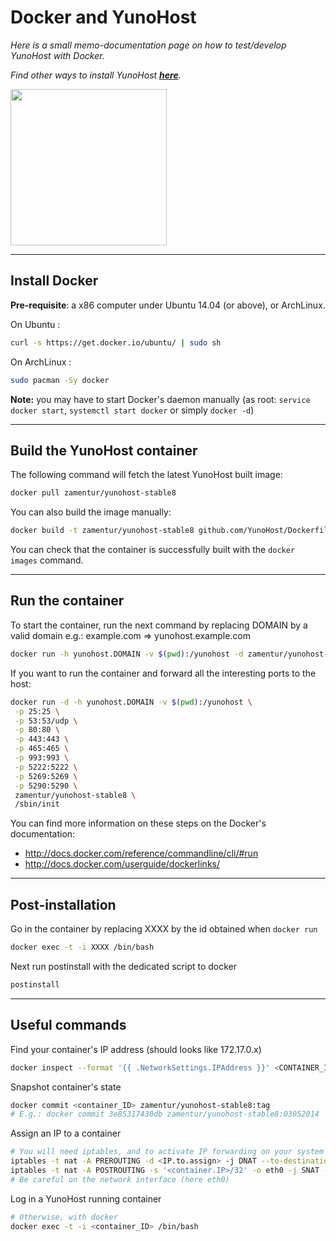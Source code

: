 # Docker and YunoHost

*Here is a small memo-documentation page on how to test/develop YunoHost with Docker.*

*Find other ways to install YunoHost **[here](/install)**.*

<img src="https://yunohost.org/images/docker.png" width=250>

---

## Install Docker

**Pre-requisite**: a x86 computer under Ubuntu 14.04 (or above), or ArchLinux.

On Ubuntu :
```bash
curl -s https://get.docker.io/ubuntu/ | sudo sh
```

On ArchLinux :
```bash
sudo pacman -Sy docker
```

**Note:** you may have to start Docker's daemon manually (as root: `service docker start`, `systemctl start docker` or simply `docker -d`)

---

## Build the YunoHost container

The following command will fetch the latest YunoHost built image:
```bash
docker pull zamentur/yunohost-stable8
```

You can also build the image manually:
```bash
docker build -t zamentur/yunohost-stable8 github.com/YunoHost/Dockerfile
```

You can check that the container is successfully built with the `docker images` command.

---

## Run the container
To start the container, run the next command by replacing DOMAIN by a valid domain e.g.: example.com => yunohost.example.com
```bash
docker run -h yunohost.DOMAIN -v $(pwd):/yunohost -d zamentur/yunohost-stable8 /sbin/init
```

If you want to run the container and forward all the interesting ports to the host:

```bash
docker run -d -h yunohost.DOMAIN -v $(pwd):/yunohost \
 -p 25:25 \
 -p 53:53/udp \
 -p 80:80 \
 -p 443:443 \
 -p 465:465 \
 -p 993:993 \
 -p 5222:5222 \
 -p 5269:5269 \
 -p 5290:5290 \
 zamentur/yunohost-stable8 \
 /sbin/init
```

You can find more information on these steps on the Docker's documentation:
* http://docs.docker.com/reference/commandline/cli/#run
* http://docs.docker.com/userguide/dockerlinks/

---

## Post-installation
Go in the container by replacing XXXX by the id obtained when `docker run`
```bash
docker exec -t -i XXXX /bin/bash
```
Next run postinstall with the dedicated script to docker
```bash
postinstall
```


---

## Useful commands


Find your container's IP address (should looks like 172.17.0.x)

```bash
docker inspect --format '{{ .NetworkSettings.IPAddress }}' <CONTAINER_ID>
```


Snapshot container's state

```bash
docker commit <container_ID> zamentur/yunohost-stable8:tag
# E.g.: docker commit 3e85317430db zamentur/yunohost-stable8:03052014
```

Assign an IP to a container

```bash
# You will need iptables, and to activate IP forwarding on your system
iptables -t nat -A PREROUTING -d <IP.to.assign> -j DNAT --to-destination <container.IP>
iptables -t nat -A POSTROUTING -s '<container.IP>/32' -o eth0 -j SNAT --to-source <IP.to.assign>
# Be careful on the network interface (here eth0)
```

Log in a YunoHost running container

```bash
# Otherwise, with docker
docker exec -t -i <container_ID> /bin/bash
```
